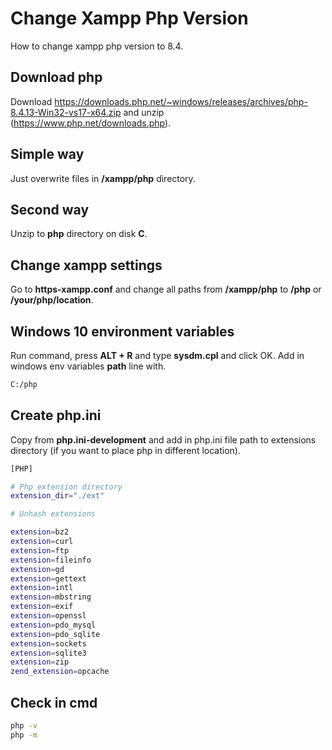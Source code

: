# Change Xampp Php Version
How to change xampp php version to 8.4.

## Download php

Download https://downloads.php.net/~windows/releases/archives/php-8.4.13-Win32-vs17-x64.zip and unzip (https://www.php.net/downloads.php).

## Simple way

Just overwrite files in **/xampp/php** directory.

## Second way

Unzip to **php** directory on disk **C**.

## Change xampp settings

Go to **https-xampp.conf** and change all paths from **/xampp/php** to **/php** or **/your/php/location**.

## Windows 10 environment variables

Run command, press **ALT + R** and type **sysdm.cpl** and click OK. Add in windows env variables **path** line with. 

```sh
C:/php
```

## Create php.ini

Copy from **php.ini-development** and add in php.ini file path to extensions directory (if you want to place php in different location).

```sh
[PHP]

# Php extension directory
extension_dir="./ext"

# Unhash extensions

extension=bz2
extension=curl
extension=ftp
extension=fileinfo
extension=gd
extension=gettext
extension=intl
extension=mbstring
extension=exif
extension=openssl
extension=pdo_mysql
extension=pdo_sqlite
extension=sockets
extension=sqlite3
extension=zip
zend_extension=opcache
```

## Check in cmd

```sh
php -v
php -m
```
